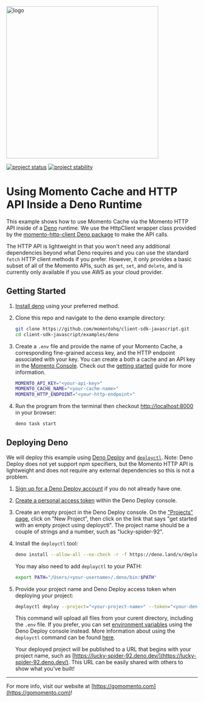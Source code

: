 <img src="https://docs.momentohq.com/img/momento-logo-forest.svg" alt="logo" width="400"/>

[![project status](https://momentohq.github.io/standards-and-practices/badges/project-status-incubating.svg)](https://github.com/momentohq/standards-and-practices/blob/main/docs/momento-on-github.md)
[![project stability](https://momentohq.github.io/standards-and-practices/badges/project-stability-alpha.svg)](https://github.com/momentohq/standards-and-practices/blob/main/docs/momento-on-github.md)


# Using Momento Cache and HTTP API Inside a Deno Runtime

This example shows how to use Momento Cache via the Momento HTTP API inside of a [Deno](https://deno.land/) runtime. We use the HttpClient wrapper class provided by the [momento-http-client Deno package](https://deno.land/x/momento_http) to make the API calls.

The HTTP API is lightweight in that you won't need any additional dependencies beyond what Deno requires and you can use the standard `fetch` HTTP client methods if you prefer. However, it only provides a basic subset of all of the Momento APIs, such as `get`, `set`, and `delete`, and is currently only available if you use AWS as your cloud provider.

## Getting Started

1. [Install deno](https://deno.land/manual@v1.36.1/getting_started/installation) using your preferred method.

2. Clone this repo and navigate to the deno example directory:

    ```bash
    git clone https://github.com/momentohq/client-sdk-javascript.git
    cd client-sdk-javascript/examples/deno
    ```

3. Create a `.env` file and provide the name of your Momento Cache, a corresponding fine-grained access key, and the HTTP endpoint associated with your key. You can create a both a cache and an API key in the [Momento Console](https://console.gomomento.com/). Check out the [getting started](https://docs.momentohq.com/getting-started) guide for more information.

    ```bash
    MOMENTO_API_KEY="<your-api-key>"
    MOMENTO_CACHE_NAME="<your-cache-name>"
    MOMENTO_HTTP_ENDPOINT="<your-http-endpoint>"
    ```

4. Run the program from the terminal then checkout [http://localhost:8000](http://localhost:8000) in your browser:

    ```bash
    deno task start
    ```

## Deploying Deno

We will deploy this example using [Deno Deploy](https://deno.com/deploy/docs/get-started-guide) and [`deployctl`](https://deno.com/deploy/docs/deployctl). Note: Deno Deploy does not yet support npm specifiers, but the Momento HTTP API is lightweight and does not require any external dependencies so this is not a problem.

1. [Sign up for a Deno Deploy account](https://deno.com/deploy) if you do not already have one.

2. [Create a personal access token](https://dash.deno.com/account#access-tokens) within the Deno Deploy console.

3. Create an empty project in the Deno Deploy console. On the ["Projects" page](https://dash.deno.com/projects), click on "New Project", then click on the link that says "get started with an empty project using deployctl". The project name should be a couple of strings and a number, such as "lucky-spider-92".

4. Install the `deployctl` tool:

    ```bash
    deno install --allow-all --no-check -r -f https://deno.land/x/deploy/deployctl.ts
    ```

    You may also need to add `deployctl` to your PATH:

    ```bash
    export PATH="/Users/<your-username>/.deno/bin:$PATH"
    ```

5. Provide your project name and Deno Deploy access token when deploying your project:

    ```bash
    deployctl deploy --project="<your-project-name>" --token="<your-deno-token>" index.ts
    ```

    This command will upload all files from your curent directory, including the `.env` file. If you prefer, you can set [environment variables](https://deno.com/deploy/docs/environment-variables) using the Deno Deploy console instead. More information about using the `deployctl` command can be found [here](https://deno.com/deploy/docs/deployctl).

    Your deployed project will be published to a URL that begins with your project name, such as [https://lucky-spider-92.deno.dev/](https://lucky-spider-92.deno.dev/). This URL can be easily shared with others to show what you've built!

----------------------------------------------------------------------------------------
For more info, visit our website at [https://gomomento.com](https://gomomento.com)!

